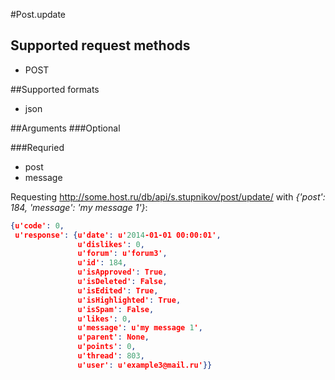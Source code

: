 #Post.update

## Supported request methods 
* POST

##Supported formats
* json

##Arguments
###Optional


###Requried
* post
* message

Requesting http://some.host.ru/db/api/s.stupnikov/post/update/ with _{'post': 184, 'message': 'my message 1'}_:
```json
{u'code': 0,
 u'response': {u'date': u'2014-01-01 00:00:01',
               u'dislikes': 0,
               u'forum': u'forum3',
               u'id': 184,
               u'isApproved': True,
               u'isDeleted': False,
               u'isEdited': True,
               u'isHighlighted': True,
               u'isSpam': False,
               u'likes': 0,
               u'message': u'my message 1',
               u'parent': None,
               u'points': 0,
               u'thread': 803,
               u'user': u'example3@mail.ru'}}
```

